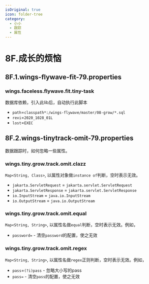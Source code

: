 ```yaml
---
isOriginal: true
icon: folder-tree
category:
  - 小小
  - 跟踪
  - 属性
---
```


# 8F.成长的烦恼

## 8F.1.wings-flywave-fit-79.properties

### wings.faceless.flywave.fit.tiny-task

数据库依赖，引入此lib后，自动执行此脚本

* `path`=`classpath*:/wings-flywave/master/08-grow/*.sql`
* `revi`=`2020_1028_01L`
* `lost`=`EXEC`

## 8F.2.wings-tinytrack-omit-79.properties

数据跟踪时，如何忽略一些属性。

### wings.tiny.grow.track.omit.clazz

`Map<String, Class>`, 以属性对象做`instance of`判断，空时表示无效。

* `jakarta.ServletRequest` = `jakarta.servlet.ServletRequest`
* `jakarta.ServletResponse` = `jakarta.servlet.ServletResponse`
* `io.InputStream` = `java.io.InputStream`
* `io.OutputStream` = `java.io.OutputStream`

### wings.tiny.grow.track.omit.equal

`Map<String, String>`, 以属性名做`equal`判断，空时表示无效。例如，

* `password=` - 清空`password`的配置，使之无效

### wings.tiny.grow.track.omit.regex

`Map<String, String>`, 以属性名做`regex`正则判断，空时表示无效。例如，

* `pass`=`(?i)pass` - 忽略大小写的pass
* `pass=` - 清空`pass`的配置，使之无效
